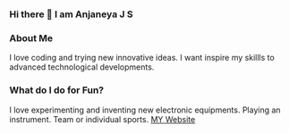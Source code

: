 ### Hi there 👋 I am Anjaneya  J S

<!--
**anjaneyajs21/anjaneyajs21** is a ✨ _special_ ✨ repository because its `README.md` (this file) appears on your GitHub profile.

Here are some ideas to get you started:

- 🔭 I’m currently working on Website Development
- 🌱 I’m currently learning Dart
- 👯 I’m looking to collaborate on 
- 🤔 I’m looking for help with ...
- 💬 Ask me about my skills
- 📫 How to reach me: GMail:anjaneryajs21@gmail.com
- 😄 Pronouns: 💻
- ⚡ Fun fact: I like to discover nes things
--> 
### About Me
I love coding and trying new innovative ideas. I want inspire my skillls to advanced technological developments.
### What do I do for Fun?
I love experimenting and inventing new electronic equipments.
Playing an instrument.
Team or individual sports.
[MY Website](ajs.epizy.com)
